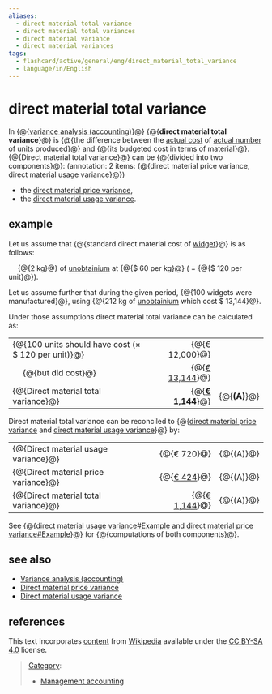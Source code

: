 ```yaml
---
aliases:
  - direct material total variance
  - direct material total variances
  - direct material variance
  - direct material variances
tags:
  - flashcard/active/general/eng/direct_material_total_variance
  - language/in/English
---
```


# direct material total variance

<!-- | ![](../../archives/Wikimedia%20Commons/Question%20book-new.svg) | This article __does not [cite](https://en.wikipedia.org/wiki/Wikipedia:Citing%20sources) any [sources](https://en.wikipedia.org/wiki/Wikipedia:Verifiability)__. Please help [improve this article](https://en.wikipedia.org/wiki/Special:EditPage/Direct%20material%20total%20variance) by [adding citations to reliable sources](https://en.wikipedia.org/wiki/Help:Referencing%20for%20beginners). Unsourced material may be challenged and [removed](https://en.wikipedia.org/wiki/Wikipedia:Verifiability#Burden_of_evidence). <br/> _Find sources:_ ["Direct material total variance"](https://www.google.com/search?as_eq=wikipedia&q=%22Direct+material+total+variance%22) – [news](https://www.google.com/search?tbm=nws&q=%22Direct+material+total+variance%22+-wikipedia&tbs=ar:1) __·__ [newspapers](https://www.google.com/search?&q=%22Direct+material+total+variance%22&tbs=bkt:s&tbm=bks) __·__ [books](https://www.google.com/search?tbs=bks:1&q=%22Direct+material+total+variance%22+-wikipedia) __·__ [scholar](https://scholar.google.com/scholar?q=%22Direct+material+total+variance%22) __·__ [JSTOR](https://www.jstor.org/action/doBasicSearch?Query=%22Direct+material+total+variance%22&acc=on&wc=on) _\(December 2009\)__\([Learn how and when to remove this message](https://en.wikipedia.org/wiki/Help:Maintenance%20template%20removal)\)_ | -->

In {@{[variance analysis \(accounting\)](variance%20analysis%20(accounting).md)}@} {@{__direct material total variance__}@} is {@{the difference between the [actual cost](actual%20cost.md) of [actual number](actual%20number.md) of units produced}@} and {@{its budgeted cost in terms of material}@}. {@{Direct material total variance}@} can be {@{divided into two components}@}: \(annotation: 2 items: {@{direct material price variance, direct material usage variance}@}\) <!--SR:!2025-10-28,67,310!2025-10-28,67,310!2025-10-28,67,310!2025-10-22,62,310!2025-10-22,62,310!2025-10-28,67,310!2025-10-28,67,310-->

- the [direct material price variance](direct%20material%20price%20variance.md),
- the [direct material usage variance](direct%20material%20usage%20variance.md).

## example

Let us assume that {@{standard direct material cost of [widget](widget%20(economics).md)}@} is as follows: <p> &emsp; {@{2 kg}@} of [unobtainium](unobtainium.md) at {@{\$ 60 per kg}@} \( = {@{\$ 120 per unit}@}\). <!--SR:!2025-10-21,61,310!2025-10-20,60,310!2025-10-20,60,310!2025-10-16,57,310-->

Let us assume further that during the given period, {@{100 widgets were manufactured}@}, using {@{212 kg of [unobtainium](unobtainium.md) which cost \$ 13,144}@}. <!--SR:!2026-06-06,236,330!2025-10-19,59,310-->

Under those assumptions direct material total variance can be calculated as:

|                                                        |     |                                 |                 |
| ------------------------------------------------------ | --- | ------------------------------: | --------------- |
| {@{100 units should have cost \(× \$ 120 per unit\)}@} |     |                  {@{€ 12,000}@} |                 |
| &emsp; {@{but did cost}@}                              |     |           {@{<u>€ 13,144</u>}@} |                 |
| {@{Direct material total variance}@}                   |     | {@{__<u><u>€ 1,144</u></u>__}@} | {@{__\(A\)__}@} | <!--SR:!2025-10-15,56,310!2025-10-23,63,310!2025-10-19,59,310!2026-06-06,235,330!2025-10-15,56,310!2025-10-28,67,310!2025-10-16,57,310-->

Direct material total variance can be reconciled to {@{[direct material price variance](direct%20material%20price%20variance.md) and [direct material usage variance](direct%20material%20usage%20variance.md)}@} by: <!--SR:!2025-10-19,59,310-->

|                                      |     |                             |             |
| ------------------------------------ | --- | --------------------------: | ----------- |
| {@{Direct material usage variance}@} |     |                 {@{€ 720}@} | {@{\(A\)}@} |
| {@{Direct material price variance}@} |     |          {@{<u>€ 424</u>}@} | {@{\(A\)}@} |
| {@{Direct material total variance}@} |     | {@{<u><u>€ 1,144</u></u>}@} | {@{\(A\)}@} | <!--SR:!2025-10-17,58,310!2025-10-21,61,310!2025-10-28,67,310!2026-05-28,227,330!2025-10-20,60,310!2025-10-28,67,310!2025-10-17,58,310!2025-10-17,58,310!2025-10-28,67,310-->

See {@{[direct material usage variance\#Example](direct%20material%20usage%20variance.md#example) and [direct material price variance\#Example](direct%20material%20price%20variance.md#example)}@} for {@{computations of both components}@}. <!--SR:!2025-10-28,67,310!2026-06-08,237,330-->

## see also

- [Variance analysis \(accounting\)](variance%20analysis%20(accounting).md)
- [Direct material price variance](direct%20material%20price%20variance.md)
- [Direct material usage variance](direct%20material%20usage%20variance.md)

## references

This text incorporates [content](https://en.wikipedia.org/wiki/direct_material_total_variance) from [Wikipedia](Wikipedia.md) available under the [CC BY-SA 4.0](https://creativecommons.org/licenses/by-sa/4.0/) license.

> [Category](https://en.wikipedia.org/wiki/Help:Category):
>
> - [Management accounting](https://en.wikipedia.org/wiki/Category:Management%20accounting)
